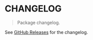 # CHANGELOG

> Package changelog.

See [GitHub Releases](https://github.com/stdlib-js/math-base-special-cbrt/releases) for the changelog.
